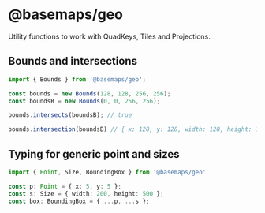 # @basemaps/geo

Utility functions to work with QuadKeys, Tiles and Projections.

## Bounds and intersections

```typescript
import { Bounds } from '@basemaps/geo';

const bounds = new Bounds(128, 128, 256, 256);
const boundsB = new Bounds(0, 0, 256, 256);

bounds.intersects(boundsB); // true

bounds.intersection(boundsB) // { x: 128, y: 128, width: 128, height: 128}
```

## Typing for generic point and sizes

```typescript
import { Point, Size, BoundingBox } from '@basemaps/geo'

const p: Point = { x: 5, y: 5 };
const s: Size = { width: 200, height: 500 };
const box: BoundingBox = { ...p, ...s };
```
